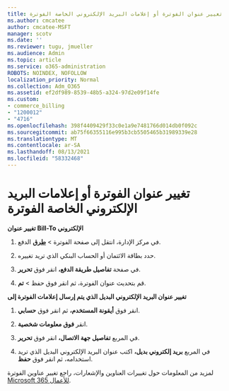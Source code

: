 ```yaml
---
title: تغيير عنوان الفوترة أو إعلامات البريد الإلكتروني الخاصة الفوترة
ms.author: cmcatee
author: cmcatee-MSFT
manager: scotv
ms.date: ''
ms.reviewer: tugu, jmueller
ms.audience: Admin
ms.topic: article
ms.service: o365-administration
ROBOTS: NOINDEX, NOFOLLOW
localization_priority: Normal
ms.collection: Adm_O365
ms.assetid: ef2df989-8539-48b5-a324-97d2e09f14fe
ms.custom:
- commerce_billing
- "1200012"
- "4716"
ms.openlocfilehash: 398f4409429f33c0e1a9e7481766d014db0f092c
ms.sourcegitcommit: ab75f66355116e995b3cb5505465b31989339e28
ms.translationtype: MT
ms.contentlocale: ar-SA
ms.lasthandoff: 08/13/2021
ms.locfileid: "58332468"
---
```

# <a name="change-billing-address-or-billing-email-notifications"></a>تغيير عنوان الفوترة أو إعلامات البريد الإلكتروني الخاصة الفوترة

**تغيير عنوان Bill-To الإلكتروني**

1. في مركز الإدارة، انتقل إلى صفحة الفوترة > **[طرق](https://go.microsoft.com/fwlink/p/?linkid=2018806)** الدفع.

2. حدد بطاقة الائتمان أو الحساب البنكي الذي تريد تغييره.

3. في صفحة **تفاصيل طريقة الدفع،** انقر فوق **تحرير**.

4. قم بتحديث عنوان الفوترة، ثم انقر فوق حفظ > **تم**.

**تغيير عنوان البريد الإلكتروني البديل الذي يتم إرسال إعلامات الفوترة إلى** 

1. انقر فوق **أيقونة المستخدم،** ثم انقر فوق **حسابي**.

2. انقر **فوق معلومات شخصية**.

3. في المربع **تفاصيل جهة الاتصال،** انقر فوق **تحرير**.

4. في المربع **بريد إلكتروني بديل،** اكتب عنوان البريد الإلكتروني البديل الذي تريد استخدامه، ثم انقر فوق **حفظ**.

لمزيد من المعلومات حول تغييرات العناوين والإشعارات، راجع تغيير عناوين الفوترة [Microsoft 365 للأعمال](https://docs.microsoft.com/microsoft-365/commerce/billing-and-payments/change-your-billing-addresses).

